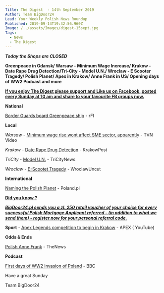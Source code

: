 ```yaml
---
Title: The Digest  - 14th September 2019
Author: Team BigDoor24
Lead: Your Weekly Polish News Roundup
Published: 2019-09-14T19:32:56.960Z
Image: /../assets/Images/digest-15sept.jpg
Tags:
  - News
  - The Digest
---
```

_**Today the Shops are CLOSED**_

**Greenpeace in Gdansk/  Warsaw - Minimum Wage Increase/ Krakow - Date Rape Drug Detection/Tri-City - Model U.N./ Wroclaw - E Scooter Tragedy/ Polish Planet/ Apex in Krakow/ Anne Frank in US/ Opening days of WW2 Podcast and more**

[**If you enjoy The Digest please support and Like us on Facebook, posted every Sunday at 10 am and share to your favourite FB groups now.**](https://www.facebook.com/bigdoor24/)

<div class="sharethis-inline-share-buttons"></div>

**National**

[Border Guards board Greenpeace ship](http://en.rfi.fr/contenu/20190910-polish-guards-board-greenpeaces-rainbow-warrior-coal-clash) - rFI

**Local**

_Warsaw_ - [Minimum wage rise wont affect SME sector, apparently](https://www.tvn24.pl/tvn24-news-in-english,157,m/poland-s-kaczynski-says-minimum-wage-increase-safe-for-small-businesses,968821.html) - TVN Video

_Krakow_  -  [Date Rape Drug Detection](http://www.krakowpost.com/21716/2019/08/date-rape-drug-bracelet) - KrakowPost

_TriCity_ -  [Model U.N.](https://tricitynews.pl/model-united-nations-in-gdansk-2019/) - TriCityNews

_Wroclaw_ -  [E-Scootet Tragedy](http://wroclawuncut.com/2019/09/13/tragedy-as-25-year-old-dies-in-e-scooter-accident/) - WroclawUncut

**International**

[Naming the Polish Planet](https://poland.pl/science/achievements-science/ciri-wolin-or-boruta-are-the-proposed-names-for-the-polish-planet/)  - Poland.pl

[**Did you know ?**](https://bigdoor24.pl/)

[_**BigDoor24.pl sends you a zl. 250 retail voucher of your choice for every successful Polish Mortgage Applicant referred - (in addition to what we send them) - register now for your personal referral code.**_](https://bigdoor24.pl/)

**Sport** -  [Apex Legends competition to begin in Krakow](https://www.youtube.com/watch?v=TiZtGZ3yJgM) - APEX ( YouTube)

**Odds & Ends**

 [Polish Anne Frank](https://www.polskieradio.pl/395/7791/Artykul/2368110,Diary-of-%E2%80%98Polish-Anne-Frank%E2%80%99-to-be-released-in-US) - TheNews

**Podcast**

[First days of WW2 Invasion of Poland](https://play.acast.com/s/dansnowshistoryhit/70edd6ca-66c0-45b4-8aef-76c96b6c52c0) - BBC

Have a great Sunday

Team BigDoor24
